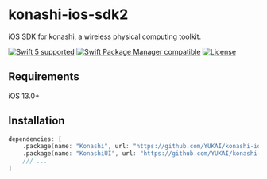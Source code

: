 # konashi-ios-sdk2

iOS SDK for konashi, a wireless physical computing toolkit.

[![Swift 5 supported](https://img.shields.io/badge/Swift-5.8-orange.svg)](https://github.com/apple/swift)
[![Swift Package Manager compatible](https://img.shields.io/badge/Swift_Package_Manager-compatible-orange)](https://swift.org/package-manager/)
[![License](https://img.shields.io/badge/License-Apache_2.0-blue.svg)](https://opensource.org/licenses/Apache-2.0)

## Requirements

iOS 13.0+

## Installation

```swift
dependencies: [
    .package(name: "Konashi", url: "https://github.com/YUKAI/konashi-ios-sdk2.git", from: "2.0.0"),
    .package(name: "KonashiUI", url: "https://github.com/YUKAI/konashi-ios-sdk2.git", from: "2.0.0"),
    /// ...
]
```
